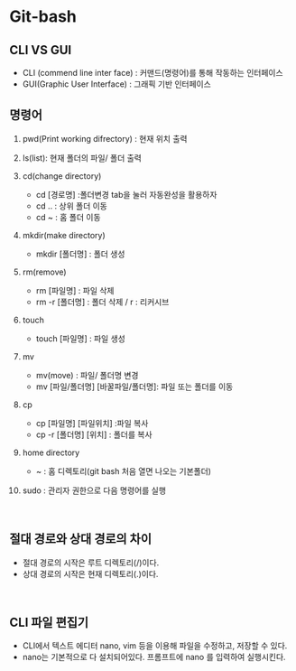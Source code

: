 # Git-bash

## CLI VS GUI
- CLI (commend line inter face) : 커맨드(명령어)를 통해 작동하는 인터페이스
- GUI(Graphic User Interface) : 그래픽 기반 인터페이스

## 명령어
 1. pwd(Print working difrectory) : 현재 위치 출력
 2. ls(list): 현재 폴더의 파일/ 폴더 출력
 3. cd(change directory) 
    - cd [경로명] :폴더변경 tab을 눌러 자동완성을 활용하자
    - cd .. : 상위 폴더 이동
    - cd ~ : 홈 폴더 이동

 4. mkdir(make directory)
    - mkdir [폴더명] : 폴더 생성
 5. rm(remove) 
    - rm [파일명] : 파일 삭제
    - rm -r [폴더명] : 폴더 삭제 / r : 리커시브
 6. touch 
    - touch [파일명] : 파일 생성
 7. mv      
    - mv(move) : 파일/ 폴더명 변경
    - mv [파일/폴더명] [바꿀파일/폴더명]: 파일 또는 폴더를 이동
 8. cp
    - cp [파일명] [파일위치] :파일 복사
    - cp -r [폴더명] [위치] : 폴더를 복사
 9.  home directory  
        - ~ :  홈 디렉토리(git bash 처음 열면 나오는 기본폴더)
10. sudo : 관리자 권한으로 다음 명령어를 실행 

<br>

## 절대 경로와 상대 경로의 차이
- 절대 경로의 시작은 루트 디렉토리(/)이다.
- 상대 경로의 시작은 현재 디렉토리(.)이다.

<br>
 
## CLI 파일 편집기
- CLI에서 텍스트 에디터 nano, vim 등을 이용해 파일을 수정하고, 저장할 수 있다.
- nano는 기본적으로 다 설치되어있다. 프롬프트에 nano 를 입력하여 실행시킨다.
